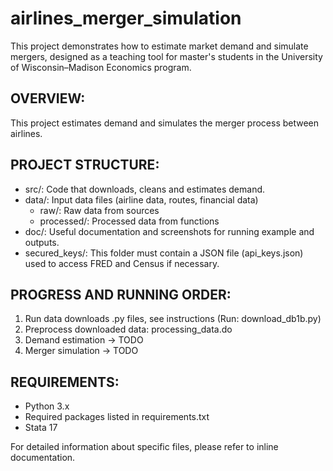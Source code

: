 # airlines_merger_simulation

This project demonstrates how to estimate market demand and simulate mergers, designed as a teaching tool for master's students in the University of Wisconsin–Madison Economics program.

## OVERVIEW:
This project estimates demand and simulates the merger process between airlines.

## PROJECT STRUCTURE:
- src/: Code that downloads, cleans and estimates demand. 
- data/: Input data files (airline data, routes, financial data)
    - raw/: Raw data from sources
    - processed/: Processed data from functions
- doc/: Useful documentation and screenshots for running example and outputs.  
- secured_keys/: This folder must contain a JSON file (api_keys.json) used to access FRED and Census if necessary. 

## PROGRESS AND RUNNING ORDER:
1. Run data downloads .py files, see instructions (Run: download_db1b.py)
2. Preprocess downloaded data: processing_data.do
3. Demand estimation → TODO
4. Merger simulation → TODO

## REQUIREMENTS:
- Python 3.x
- Required packages listed in requirements.txt
- Stata 17

For detailed information about specific files, please refer to inline documentation.
